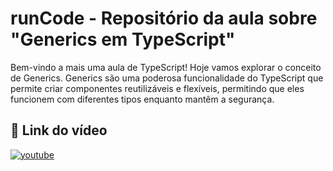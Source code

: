 
# runCode - Repositório da aula sobre "Generics em TypeScript"

Bem-vindo a mais uma aula de TypeScript! Hoje vamos explorar o conceito de Generics. Generics são uma poderosa funcionalidade do TypeScript que permite criar componentes reutilizáveis e flexíveis, permitindo que eles funcionem com diferentes tipos enquanto mantêm a segurança.

## 🔗 Link do vídeo

[![youtube](https://img.shields.io/badge/YouTube-red?style=for-the-badge&logo=youtube&logoColor=white)](https://www.youtube.com/watch?v=h4NWLpHZE4Q)

